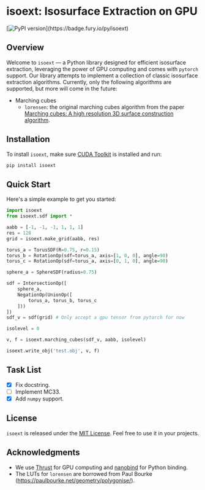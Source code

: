 
# isoext: Isosurface Extraction on GPU
[![PyPI version](https://badge.fury.io/py/isoext.svg?)](https://badge.fury.io/py/isoext)
## Overview

Welcome to `isoext` — a Python library designed for efficient isosurface extraction, leveraging the power of GPU computing and comes with `pytorch` support. Our library attempts to implement a collection of classic isosurface extraction algorithms. Currently, only the following algorithms are supported, but more will come in the future:
* Marching cubes
  * `lorensen`: the original marching cubes algorithm from the paper [Marching cubes: A high resolution 3D surface construction algorithm](https://dl.acm.org/doi/10.1145/37402.37422).

## Installation

To install `isoext`, make sure [CUDA Toolkit](https://developer.nvidia.com/cuda-toolkit) is installed and run:

```bash
pip install isoext
```

## Quick Start

Here's a simple example to get you started:

```python
import isoext
from isoext.sdf import *

aabb = [-1, -1, -1, 1, 1, 1]
res = 128
grid = isoext.make_grid(aabb, res)

torus_a = TorusSDF(R=0.75, r=0.15)
torus_b = RotationOp(sdf=torus_a, axis=[1, 0, 0], angle=90)
torus_c = RotationOp(sdf=torus_a, axis=[0, 1, 0], angle=90)

sphere_a = SphereSDF(radius=0.75)

sdf = IntersectionOp([
    sphere_a, 
    NegationOp(UnionOp([
        torus_a, torus_b, torus_c
    ]))
])
sdf_v = sdf(grid) # Only accept a gpu tensor from pytorch for now

isolevel = 0

v, f = isoext.marching_cubes(sdf_v, aabb, isolevel)

isoext.write_obj('test.obj', v, f)
```

## Task List
- [x] Fix docstring.
- [ ] Implement MC33.
- [x] Add `numpy` support.

## License

`isoext` is released under the [MIT License](LICENSE). Feel free to use it in your projects.

## Acknowledgments
* We use [Thrust](https://developer.nvidia.com/thrust) for GPU computing and [nanobind](https://github.com/wjakob/nanobind) for Python binding. 
* The LUTs for `lorensen` are borrowed from Paul Bourke (https://paulbourke.net/geometry/polygonise/).
